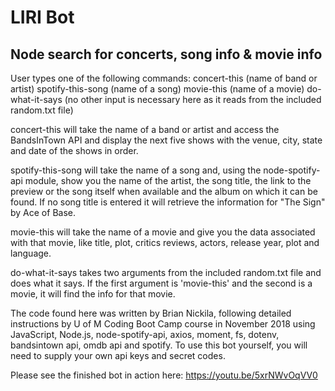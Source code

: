 # LIRI Bot
## Node search for concerts, song info & movie info

User types one of the following commands:
concert-this (name of band or artist)
spotify-this-song (name of a song)
movie-this (name of a movie)
do-what-it-says (no other input is necessary here as it reads from the included random.txt file)

concert-this will take the name of a band or artist and access the BandsInTown API and display the next five shows with the venue, city, state and date of the shows in order.

spotify-this-song will take the name of a song and, using the node-spotify-api module, show you the name of the artist, the song title, the link to the preview or the song itself when available and the album on which it can be found. If no song title is entered it will retrieve the information for "The Sign" by Ace of Base.

movie-this will take the name of a movie and give you the data associated with that movie, like title, plot, critics reviews, actors, release year, plot and language.

do-what-it-says takes two arguments from the included random.txt file and does what it says. If the first argument is 'movie-this' and the second is a movie, it will find the info for that movie.

The code found here was written by Brian Nickila, following detailed instructions by U of M Coding Boot Camp course in November 2018 using JavaScript, Node.js, node-spotify-api, axios, moment, fs, dotenv, bandsintown api, omdb api and spotify. To use this bot yourself, you will need to supply your own api keys and secret codes.

Please see the finished bot in action here:
https://youtu.be/5xrNWvOqVV0
